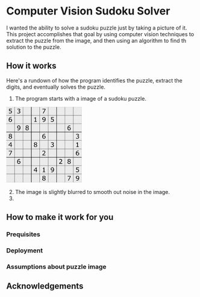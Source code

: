 # Computer Vision Sudoku Solver
I wanted the ability to solve a sudoku puzzle just by taking a picture of it.  This project accomplishes that goal by using computer vision techniques to extract the puzzle from the image, and then using an algorithm to find th solution to the puzzle.

## How it works
Here's a rundown of how the program identifies the puzzle, extract the digits, and eventually solves the puzzle.
1. The program starts with a image of a sudoku puzzle.

<img src="https://github.com/davidjevans/sudoku_solver/blob/master/explanation_images/original.png" width="200">

2. The image is slightly blurred to smooth out noise in the image.
3.
## How to make it work for you
### Prequisites
### Deployment
### Assumptions about puzzle image

## Acknowledgements

